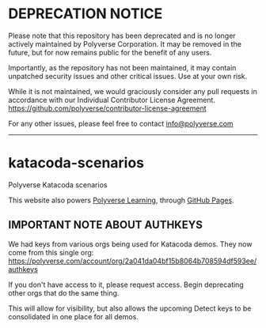 # DEPRECATION NOTICE

Please note that this repository has been deprecated and is no longer actively maintained by Polyverse Corporation.  It may be removed in the future, but for now remains public for the benefit of any users.

Importantly, as the repository has not been maintained, it may contain unpatched security issues and other critical issues.  Use at your own risk.

While it is not maintained, we would graciously consider any pull requests in accordance with our Individual Contributor License Agreement.  https://github.com/polyverse/contributor-license-agreement

For any other issues, please feel free to contact info@polyverse.com

---
# katacoda-scenarios

Polyverse Katacoda scenarios

This website also powers [Polyverse Learning](https://polyverse.io/learn),
through [GitHub Pages](https://pages.github.com).

## IMPORTANT NOTE ABOUT AUTHKEYS

We had keys from various orgs being used for Katacoda demos. They now
come from this single org: https://polyverse.com/account/org/2a041da04bf15b8064b708594df593ee/authkeys

If you don't have access to it, please request access. Begin deprecating other orgs
that do the same thing.

This will allow for visibility, but also allows the upcoming
Detect keys to be consolidated in one place for all demos.

